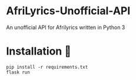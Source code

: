 # AfriLyrics-Unofficial-API
An unofficial API for Afrilyrics written in Python 3


# Installation 💽
```
pip install -r requirements.txt
flask run
```
